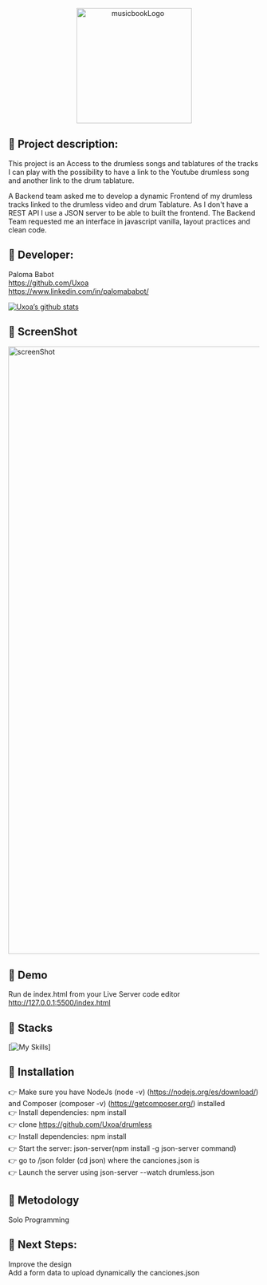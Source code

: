 
<p align="center"><img width="231" alt="musicbookLogo" src="https://user-images.githubusercontent.com/78784528/209450282-867c0a44-31c7-4e8c-bbc6-63a3be47bbb5.png"></p>


## :musical_score: Project description:

This project is an Access to the drumless songs and tablatures of the tracks I can play with the possibility to have a link to the Youtube drumless song and another link to the drum tablature.<br>

A Backend team asked me to develop a dynamic Frontend of my drumless tracks linked to the drumless video and drum Tablature. As I don't have a REST API I use a JSON server to be able to built the frontend. The Backend Team requested me an interface in javascript vanilla, layout practices and clean code.

## :musical_score: Developer:
Paloma Babot <br>
https://github.com/Uxoa<br>
https://www.linkedin.com/in/palomababot/<br>

[![Uxoa’s github stats](https://github-readme-stats.vercel.app/api?username=Uxoa)](https://github.com/Uxoa)

## :musical_score: ScreenShot

<img width="1217" alt="screenShot" src="https://user-images.githubusercontent.com/78784528/209450960-d71f8017-cfb9-4299-88f4-799c8dc77b48.png">



## :musical_score: Demo 

Run de index.html from your Live Server code editor<br>
http://127.0.0.1:5500/index.html

## :musical_score: Stacks

[![My Skills](https://skillicons.dev/icons?i=nodejs,html,js,jquery,css,sass)]

## :musical_score: Installation

:point_right: Make sure you have NodeJs (node -v) (https://nodejs.org/es/download/) and Composer (composer -v) (https://getcomposer.org/) installed<br>
:point_right: Install dependencies: npm install <br>
:point_right: clone https://github.com/Uxoa/drumless<br>
:point_right: Install dependencies: npm install <br>
:point_right: Start the server: json-server(npm install -g json-server command)<br>
:point_right: go to /json folder (cd json) where the canciones.json is<br>
:point_right: Launch the server using json-server --watch drumless.json<br>


## :musical_score: Metodology
Solo Programming


## :musical_score: Next Steps:

Improve the design<br>
Add a form data to upload dynamically the canciones.json<br>
